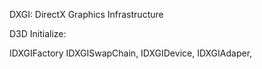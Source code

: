 DXGI: DirectX Graphics Infrastructure

D3D Initialize: 

IDXGIFactory   IDXGISwapChain, IDXGIDevice, IDXGIAdaper, 